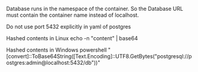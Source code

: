 Database runs in the namespace of the container. So the Database URL must contain the container name instead of localhost.

Do not use port 5432 explicitly in yaml of postgres

Hashed contents in Linux
echo -n "content" | base64

Hashed contents in Windows
powershell "[convert]::ToBase64String([Text.Encoding]::UTF8.GetBytes(\"postgresql://postgres:admin@localhost:5432/db\"))"
